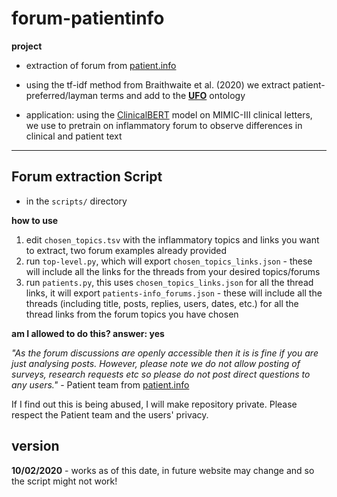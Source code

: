 # forum-patientinfo

**project**

- extraction of forum from [patient.info](https://patient.info/forums)

- using the tf-idf method from Braithwaite et al. (2020) we extract patient-preferred/layman terms and add to the [**UFO**](https://github.com/sap218/ufo/) ontology

- application: using the [ClinicalBERT](https://github.com/kexinhuang12345/clinicalBERT) model on MIMIC-III clinical letters, we use to pretrain on inflammatory forum to observe differences in clinical and patient text

---

## Forum extraction Script

- in the `scripts/` directory

**how to use**

1. edit `chosen_topics.tsv` with the inflammatory topics and links you want to extract, two forum examples already provided
2. run `top-level.py`, which will export `chosen_topics_links.json` - these will include all the links for the threads from your desired topics/forums
3. run `patients.py`, this uses `chosen_topics_links.json` for all the thread links, it will export `patients-info_forums.json` - these will include all the threads (including title, posts, replies, users, dates, etc.) for all the thread links from the forum topics you have chosen

**am I allowed to do this? answer: yes**

*"As the forum discussions are openly accessible then it is is fine if you are just analysing posts. However, please note we do not allow posting of surveys, research requests etc so please do not post direct questions to any users."* - Patient team from [patient.info](https://patient.info/forums)

If I find out this is being abused, I will make repository private. Please respect the Patient team and the users' privacy. 

## version

**10/02/2020** - works as of this date, in future website may change and so the script might not work!
